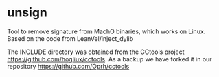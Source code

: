 # unsign
Tool to remove signature from MachO binaries, which works on Linux. Based on the code from LeanVel/inject_dylib

The INCLUDE directory was obtained from the CCtools project https://github.com/hogliux/cctools.
As a backup we have forked it in our repository https://github.com/Oprh/cctools

